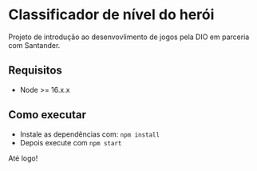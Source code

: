 # Classificador de nível do herói

Projeto de introdução ao desenvovlimento de jogos pela DIO em parceria com Santander.

## Requisitos

- Node >= 16.x.x

## Como executar

- Instale as dependências com: `npm install`
- Depois execute com `npm start`

Até logo!
